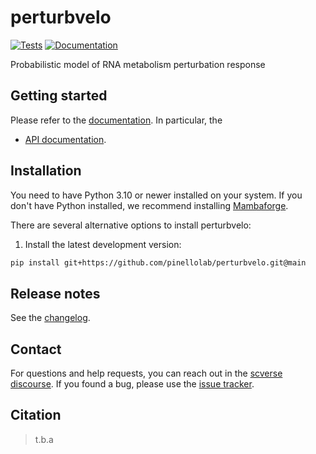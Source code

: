 # perturbvelo

[![Tests][badge-tests]][link-tests]
[![Documentation][badge-docs]][link-docs]

[badge-tests]: https://img.shields.io/github/actions/workflow/status/pinellolab/perturbvelo/test.yaml?branch=main
[link-tests]: https://github.com/pinellolab/perturbvelo/actions/workflows/test.yml
[badge-docs]: https://img.shields.io/readthedocs/perturbvelo

Probabilistic model of RNA metabolism perturbation response

## Getting started

Please refer to the [documentation][link-docs]. In particular, the

-   [API documentation][link-api].

## Installation

You need to have Python 3.10 or newer installed on your system. If you don't have
Python installed, we recommend installing [Mambaforge](https://github.com/conda-forge/miniforge#mambaforge).

There are several alternative options to install perturbvelo:

<!--
1) Install the latest release of `perturbvelo` from `PyPI <https://pypi.org/project/perturbvelo/>`_:

```bash
pip install perturbvelo
```
-->

1. Install the latest development version:

```bash
pip install git+https://github.com/pinellolab/perturbvelo.git@main
```

## Release notes

See the [changelog][changelog].

## Contact

For questions and help requests, you can reach out in the [scverse discourse][scverse-discourse].
If you found a bug, please use the [issue tracker][issue-tracker].

## Citation

> t.b.a

[scverse-discourse]: https://discourse.scverse.org/
[issue-tracker]: https://github.com/pinellolab/perturbvelo/issues
[changelog]: https://perturbvelo.readthedocs.io/latest/changelog.html
[link-docs]: https://perturbvelo.readthedocs.io
[link-api]: https://perturbvelo.readthedocs.io/latest/api.html
